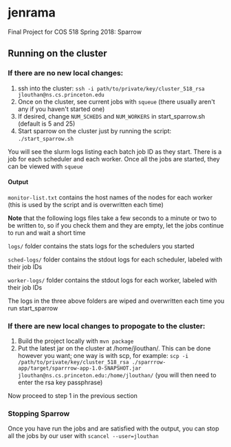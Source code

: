 # jenrama
Final Project for COS 518 Spring 2018:  Sparrow

## Running on the cluster

### If there are no new local changes:

1. ssh into the cluster: `ssh -i path/to/private/key/cluster_518_rsa jlouthan@ns.cs.princeton.edu`
2. Once on the cluster, see current jobs with `squeue` (there usually aren't any if you haven't started one)
3. If desired, change `NUM_SCHEDS` and `NUM_WORKERS` in start_sparrow.sh (default is 5 and 25)
4. Start sparrow on the cluster just by running the script:  `./start_sparrow.sh`

You will see the slurm logs listing each batch job ID as they start. There is a job for each scheduler and each worker. Once all the jobs are started, they can be viewed with `squeue`

#### Output

`monitor-list.txt` contains the host names of the nodes for each worker (this is used by the script and is overwritten each time)

<b>Note</b> that the following logs files take a few seconds to a minute or two to be written to, so if you check them and they are empty, let the jobs continue to run and wait a short time

`logs/` folder contains the stats logs for the schedulers you started

`sched-logs/` folder contains the stdout logs for each scheduler, labeled with their job IDs

`worker-logs/` folder contains the stdout logs for each worker, labeled with their job IDs

The logs in the three above folders are wiped and overwritten each time you run start_sparrow

### If there are new local changes to propogate to the cluster:

1. Build the project locally with `mvn package`
2. Put the latest jar on the cluster at /home/jlouthan/. This can be done however you want; one way is with scp, for example:
`scp -i /path/to/private/key/cluster_518_rsa ./sparrrow-app/target/sparrrow-app-1.0-SNAPSHOT.jar jlouthan@ns.cs.princeton.edu:/home/jlouthan/` (you will then need to enter the rsa key passphrase)

Now proceed to step 1 in the previous section

### Stopping Sparrow

Once you have run the jobs and are satisfied with the output, you can stop all the jobs by our user with `scancel --user=jlouthan`
